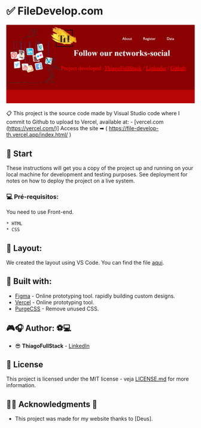 # ✅ FileDevelop.com


![Welcome](/card-logo.jpeg?raw=true)

📋 This project is the source code made by Visual Studio code where I commit to Github to upload to Vercel, available at:  - [vercel.com (https://vercel.com/)] Access the site ➡ ( https://file-develop-th.vercel.app/index.html/ )



## 🎉 Start

These instructions will get you a copy of the project up and running on your local machine for development and testing purposes. See deployment for notes on how to deploy the project on a live system.

### 💻 Pré-requisitos:

You need to use Front-end.

```
* HTML
* CSS

```
## 📁 Layout:

We created the layout using VS Code. You can find the file [aqui](https://code.visualstudio.com/).





## 📢 Built with:

* [Figma](https://www.figma.com/) - Online prototyping tool.
rapidly building custom designs.
* [Vercel](https://vercel.com/) - Online prototyping tool.
* [PurgeCSS](https://purgecss.com/) - Remove unused CSS. 

## 🎮🎧 Author: ⚽💻 

* 😎 **ThiagoFullStack** - [LinkedIn](https://www.linkedin.com/in/thiagocb2-developer-fullstack/)

## 🧾 License

This project is licensed under the MIT license - veja [LICENSE.md](LICENSE.md) for more information.

## 👨‍🎓 Acknowledgments 🎉

* This project was made for my website thanks to [Deus].


